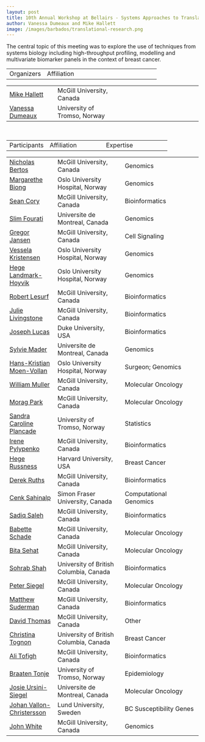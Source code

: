 ```yaml
---
layout: post
title: 10th Annual Workshop at Bellairs - Systems Approaches to Translational Breast Cancer Research
author: Vanessa Dumeaux and Mike Hallett
image: /images/barbados/translational-research.png
---
```


The central topic of this meeting was to explore the use of techniques from systems biology including high-throughput profiling, modelling and multivariate biomarker panels in the context of breast cancer.


<table class="highlight" width="90%"><tbody>
<tr><td width="25%">Organizers</td><td width="35%">Affiliation</td><td width="40%"></td></tr>
</tbody></table>

<table width="90%" >
<tbody>
<tr><td width="25%"><a href="mailto:hallettmichael@me.com">Mike Hallett</a></td><td width="35%">McGill University, Canada</td><td width="40%"></td></tr>
<tr><td width="25%"><a href="mailto:vanessa.dumeaux@uit.no">Vanessa Dumeaux</a></td><td width="35%">University of Tromso, Norway</td><td width="40%"></td></tr>
</tbody></table>


<br>


<table class="highlight" width="90%">
<tbody>
<tr><td width="25%">Participants</td><td width="35%">Affiliation</td><td width="40%">Expertise</td></tr>
</tbody></table>

<table width="90%">
<tbody>

<tr><td width="25%"><a href="mailto:%6e%69%63%68%6f%6c%61%73%2e%62%65%72%74%6f%73%40%6d%63%67%69%6c%6c%2e%63%61">Nicholas Bertos</a></td><td width="35%">McGill University, Canada</td><td width="40%">Genomics</td></tr>
<tr><td width="25%"><a href="mailto:%6d%61%72%67%61%72%65%74%68%65%2e%62%69%6f%6e%67%40%72%72%2d%72%65%73%65%61%72%63%68%2e%6e%6f">Margarethe Biong</a></td><td width="35%">Oslo University Hospital, Norway</td><td width="40%">Genomics</td></tr>

<tr><td width="25%"><a href="mailto:%73%63%6f%72%79%40%6d%63%62%2e%6d%63%67%69%6c%6c%2e%63%61">Sean Cory</a></td><td width="35%">McGill University, Canada</td><td width="40%">Bioinformatics</td></tr>
<tr><td width="25%"><a href="mailto:%73%6c%69%6d%2e%66%6f%75%72%61%74%69%40%75%6d%6f%6e%74%72%65%61%6c%2e%63%61">Slim Fourati</a></td><td width="35%">Universite de Montreal, Canada</td><td width="40%">Genomics</td></tr>

<tr><td width="25%"><a href="mailto:%67%72%65%67%6f%72%2e%6a%61%6e%73%65%6e%40%6d%63%67%69%6c%6c%2e%63%61">Gregor Jansen</a></td><td width="35%">McGill University, Canada</td><td width="40%">Cell Signaling</td></tr>
<tr><td width="25%"><a href="http://www.rr-research.no/kristensen/">Vessela Kristensen</a></td><td width="35%">Oslo University Hospital, Norway</td><td width="40%">Genomics</td></tr>

<tr><td width="25%"><a href="mailto:%68%62%6c%61%6e%64%6d%61%40%72%72%2d%72%65%73%65%61%72%63%68%2e%6e%6f">Hege Landmark-Hoyvik</a></td><td width="35%">Oslo University Hospital, Norway</td><td width="40%">Genomics</td></tr>
<tr><td width="25%"><a href="mailto:%72%6f%62%65%72%74%2e%6c%65%73%75%72%66%40%6d%61%69%6c%2e%6d%63%67%69%6c%6c%2e%63%61">Robert Lesurf</a></td><td width="35%">McGill University, Canada</td><td width="40%">Bioinformatics</td></tr>

<tr><td width="25%"><a href="mailto:%6a%75%6c%69%65%2e%6c%69%76%69%6e%67%73%74%6f%6e%65%40%6d%61%69%6c%2e%6d%63%67%69%6c%6c%2e%63%61">Julie Livingstone</a></td><td width="35%">McGill University, Canada</td><td width="40%">Bioinformatics</td></tr>
<tr><td width="25%"><a href="http://www.genome.duke.edu/people/faculty/lucas/index.php">Joseph Lucas</a></td><td width="35%">Duke University, USA</td><td width="40%">Bioinformatics</td></tr>

<tr><td width="25%"><a href="http://www.mapageweb.umontreal.ca/maders/theteam/index.html">Sylvie Mader</a></td><td width="35%">Universite de Montreal, Canada</td><td width="40%">Genomics</td></tr>
<tr><td width="25%"><a href="mailto:%48%61%6e%73%2e%4b%72%69%73%74%69%61%6e%2e%4d%6f%65%6e%2e%56%6f%6c%6c%61%6e%40%72%72%2d%72%65%73%65%61%72%63%68%2e%6e%6f">Hans-Kristian Moen-Vollan</a></td><td width="35%">Oslo University Hospital, Norway</td><td width="40%">Surgeon; Genomics</td></tr>

<tr><td width="25%"><a href="http://www.mcgill.ca/biochemistry/department/faculty/muller/">William Muller</a></td><td width="35%">McGill University, Canada</td><td width="40%">Molecular Oncology</td></tr>
<tr><td width="25%"><a href="http://www.mcgill.ca/biochemistry/department/faculty/park/">Morag Park</a></td><td width="35%">McGill University, Canada</td><td width="40%">Molecular Oncology</td></tr>

<tr><td width="25%"><a href="mailto:%73%61%6e%64%72%61%2e%63%2e%70%6c%61%6e%63%61%64%65%40%75%69%74%2e%6e%6f">Sandra Caroline Plancade</a></td><td width="35%">University of Tromso, Norway</td><td width="40%">Statistics</td></tr>
<tr><td width="25%"><a href="mailto:%69%72%65%6e%65%2e%70%79%6c%79%70%65%6e%6b%6f%40%6d%61%69%6c%2e%6d%63%67%69%6c%6c%2e%63%61">Irene Pylypenko</a></td><td width="35%">McGill University, Canada</td><td width="40%">Bioinformatics</td></tr>

<tr><td width="25%"><a href="mailto:%48%65%67%65%5f%52%75%73%73%6e%65%73%40%64%66%63%69%2e%68%61%72%76%61%72%64%2e%65%64%75">Hege Russness</a></td><td width="35%">Harvard University, USA</td><td width="40%">Breast Cancer</td></tr>
<tr><td width="25%"><a href="http://www.ruthsresearch.org/">Derek Ruths</a></td><td width="35%">McGill University, Canada</td><td width="40%">Bioinformatics</td></tr>

<tr><td width="25%"><a href="mailto:%63%65%6e%6b%40%63%73%2e%73%66%75%2e%63%61">Cenk Sahinalp</a></td><td width="35%">Simon Fraser University, Canada</td><td width="40%">Computational Genomics</td></tr>
<tr><td width="25%"><a href="mailto:%73%61%64%69%71%2e%73%61%6c%65%68%40%67%6d%61%69%6c%2e%63%6f%6d">Sadiq Saleh</a></td><td width="35%">McGill University, Canada</td><td width="40%">Bioinformatics</td></tr>

<tr><td width="25%"><a href="mailto:%62%61%62%65%74%74%65%2e%73%63%68%61%64%65%40%6d%63%67%69%6c%6c%2e%63%61">Babette Schade</a></td><td width="35%">McGill University, Canada</td><td width="40%">Molecular Oncology</td></tr>
<tr><td width="25%"><a href="mailto:%62%69%74%61%2e%73%65%68%61%74%40%6d%63%67%69%6c%6c%2e%63%61">Bita Sehat</a></td><td width="35%">McGill University, Canada</td><td width="40%">Molecular Oncology</td></tr>

<tr><td width="25%"><a href="http://compbio.bccrc.ca/?page_id=93">Sohrab Shah</a></td><td width="35%">University of British Columbia, Canada</td><td width="40%">Bioinformatics</td></tr>
<tr><td width="25%"><a href="http://www.medicine.mcgill.ca/biochem/siegellab/petersiegel.htm">Peter Siegel</a></td><td width="35%">McGill University, Canada</td><td width="40%">Molecular Oncology</td></tr>

<tr><td width="25%"><a href="mailto:%6d%73%75%64%65%72%40%6d%63%62%2e%6d%63%67%69%6c%6c%2e%63%61">Matthew Suderman</a></td><td width="35%">McGill University, Canada</td><td width="40%">Bioinformatics</td></tr>
<tr><td width="25%"><a href="http://www.mcgill.ca/biochemistry/department/faculty/thomas/">David Thomas</a></td><td width="35%">McGill University, Canada</td><td width="40%">Other</td></tr>

<tr><td width="25%"><a href="mailto:%63%74%6f%67%6e%6f%6e%40%69%6e%74%65%72%63%68%61%6e%67%65%2e%75%62%63%2e%63%61">Christina Tognon</a></td><td width="35%">University of British Columbia, Canada</td><td width="40%">Breast Cancer</td></tr>
<tr><td width="25%"><a href="mailto:%61%6c%69%78%40%6d%63%62%2e%6d%63%67%69%6c%6c%2e%63%61">Ali Tofigh</a></td><td width="35%">McGill University, Canada</td><td width="40%">Bioinformatics</td></tr>

<tr><td width="25%"><a href="mailto:%74%6f%6e%6a%65%2e%62%72%61%61%74%65%6e%40%75%69%74%2e%6e%6f">Braaten Tonje</a></td><td width="35%">University of Tromso, Norway</td><td width="40%">Epidemiology</td></tr>
<tr><td width="25%"><a href="mailto:%67%69%75%73%65%70%70%69%6e%61%2e%75%72%73%69%6e%69%2d%73%69%65%67%65%6c%40%6d%63%67%69%6c%6c%2e%63%61">Josie Ursini-Siegel</a></td><td width="35%">Universite de Montreal, Canada</td><td width="40%">Molecular Oncology</td></tr>

<tr><td width="25%"><a href="mailto:%6a%6f%68%61%6e%2e%76%61%6c%6c%6f%6e%2d%63%68%72%69%73%74%65%72%73%73%6f%6e%40%6d%65%64%2e%6c%75%2e%73%65">Johan Vallon-Christersson</a></td><td width="35%">Lund University, Sweden</td><td width="40%">BC Susceptibility Genes</td></tr>
<tr><td width="25%"><a href="mailto:%6a%6f%68%6e%2e%77%68%69%74%65%40%6d%63%67%69%6c%6c%2e%63%61">John White</a></td><td width="35%">McGill University, Canada</td><td width="40%">Genomics</td></tr>

</tbody></table>
